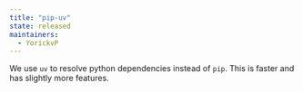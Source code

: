 ```yaml
---
title: "pip-uv"
state: released
maintainers:
  - YorickvP
---
```


We use `uv` to resolve python dependencies instead of `pip`. This is faster and has slightly more features.
